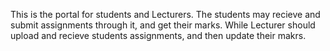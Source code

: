 This is the portal for students and Lecturers. The students may recieve and submit assignments through it, and get their marks. While Lecturer should upload and recieve students assignments, and then update their makrs.
